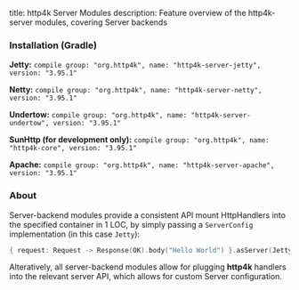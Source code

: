 title: http4k Server Modules
description: Feature overview of the http4k-server modules, covering Server backends

### Installation (Gradle)
**Jetty:** ```compile group: "org.http4k", name: "http4k-server-jetty", version: "3.95.1"```

**Netty:** ```compile group: "org.http4k", name: "http4k-server-netty", version: "3.95.1"```

**Undertow:** ```compile group: "org.http4k", name: "http4k-server-undertow", version: "3.95.1"```

**SunHttp (for development only):** ```compile group: "org.http4k", name: "http4k-core", version: "3.95.1"```

**Apache:** ```compile group: "org.http4k", name: "http4k-server-apache", version: "3.95.1"```

### About
Server-backend modules provide a consistent API mount HttpHandlers into the specified container in 1 LOC, by simply passing a `ServerConfig` implementation (in this case `Jetty`):

```kotlin
{ request: Request -> Response(OK).body("Hello World") }.asServer(Jetty(8000)).start().block()
```
Alteratively, all server-backend modules allow for plugging **http4k** handlers into the relevant server API, which allows for custom Server configuration.
